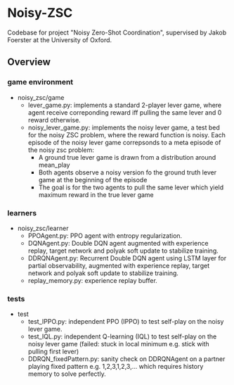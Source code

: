 # Noisy-ZSC
Codebase for project "Noisy Zero-Shot Coordination", supervised by Jakob Foerster at the University of Oxford. 

## Overview

### game environment
- noisy_zsc/game
    - lever_game.py: implements a standard 2-player lever game, where agent receive correponding reward iff pulling the same lever and 0 reward otherwise.  
    - noisy_lever_game.py: implements the noisy lever game, a test bed for the noisy ZSC problem, where the reward function is noisy. Each episode of the noisy lever game correpsonds to a meta episode of the noisy zsc problem: 
        - A ground true lever game is drawn from a distribution around mean_play
        - Both agents observe a noisy version fo the ground truth lever game at the beginning of the episode
        - The goal is for the two agents to pull the same lever which yield maximum reward in the true lever game

### learners
- noisy_zsc/learner
    - PPOAgent.py: PPO agent with entropy regularization.
    - DQNAgent.py: Double DQN agent augmented with experience replay, target network and polyak soft update to stabilize training.
    - DDRQNAgent.py: Recurrent Double DQN agent using LSTM layer for partial observability, augmented with experience replay, target network and polyak soft update to stabilize training.
    - replay_memory.py: experience replay buffer. 

### tests
- test
    - test_IPPO.py: independent PPO (IPPO) to test self-play on the noisy lever game. 
    - test_IQL.py: independent Q-learning (IQL) to test self-play on the noisy lever game (failed: stuck in local minimum e.g. stick with pulling first lever)
    - DDRQN_fixedPattern.py: sanity check on DDRQNAgent on a partner playing fixed pattern e.g. 1,2,3,1,2,3,... which requires history memory to solve perfectly. 